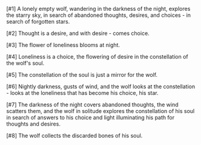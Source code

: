 [#1] A lonely empty wolf, wandering in the darkness of the night, explores the starry sky, in search of abandoned thoughts, desires, and choices - in search of forgotten stars.

[#2] Thought is a desire, and with desire - comes choice.

[#3] The flower of loneliness blooms at night.

[#4] Loneliness is a choice, the flowering of desire in the constellation of the wolf's soul.

[#5] The constellation of the soul is just a mirror for the wolf.

[#6] Nightly darkness, gusts of wind, and the wolf looks at the constellation - looks at the loneliness that has become his choice, his star.

[#7] The darkness of the night covers abandoned thoughts, the wind scatters them, and the wolf in solitude explores the constellation of his soul in search of answers to his choice and light illuminating his path for thoughts and desires.

[#8] The wolf collects the discarded bones of his soul.
